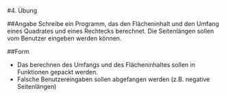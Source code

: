 #4. Übung

##Angabe
Schreibe ein Programm, das den Flächeninhalt und den Umfang eines Quadrates und eines Rechtecks berechnet. Die Seitenlängen sollen vom Benutzer eingeben werden können.

##Form
* Das berechnen des Umfangs und des Flächeninhaltes sollen in Funktionen gepackt werden.
* Falsche Benutzereingaben sollen abgefangen werden (z.B. negative Seitenlängen)
